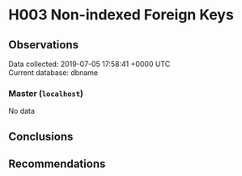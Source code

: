 # H003 Non-indexed Foreign Keys #

## Observations ##
Data collected: 2019-07-05 17:58:41 +0000 UTC  
Current database: dbname  

### Master (`localhost`) ###


No data


## Conclusions ##


## Recommendations ##

